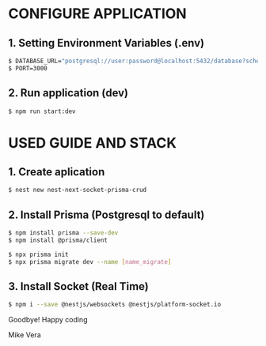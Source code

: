 # CONFIGURE APPLICATION

## 1. Setting Environment Variables (.env)

```bash
$ DATABASE_URL="postgresql://user:password@localhost:5432/database?schema=public"
$ PORT=3000
```

## 2. Run application (dev)
```bash
$ npm run start:dev
```

# USED ​​GUIDE AND STACK

## 1. Create aplication

```bash
$ nest new nest-next-socket-prisma-crud
```

## 2. Install Prisma (Postgresql to default)

```bash
$ npm install prisma --save-dev
$ npm install @prisma/client

$ npx prisma init
$ npx prisma migrate dev --name [name_migrate]
```

## 3. Install Socket (Real Time)

```bash
$ npm i --save @nestjs/websockets @nestjs/platform-socket.io
```

Goodbye! Happy coding

Mike Vera